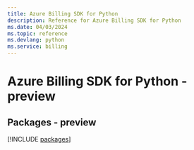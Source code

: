 ```yaml
---
title: Azure Billing SDK for Python
description: Reference for Azure Billing SDK for Python
ms.date: 04/03/2024
ms.topic: reference
ms.devlang: python
ms.service: billing
---
```

# Azure Billing SDK for Python - preview
## Packages - preview
[!INCLUDE [packages](billing-index.md)]